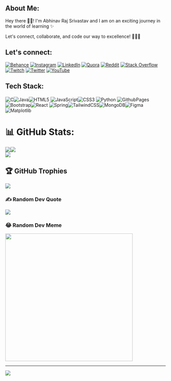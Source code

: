

<h2>About Me:</h2>
<p>Hey there 🙋‍♂️! I'm Abhinav Raj Srivastav and I am on an exciting journey in the world of learning ✨</p>
Let's connect, collaborate, and code our way to excellence! 🚀👨‍💻


## Let's connect:
[![Behance](https://img.shields.io/badge/Behance-1769ff?logo=behance&logoColor=white)](https://behance.net/abhinavsrivast22) [![Instagram](https://img.shields.io/badge/Instagram-%23E4405F.svg?logo=Instagram&logoColor=white)](https://instagram.com/_abhinav_srivastav__) [![LinkedIn](https://img.shields.io/badge/LinkedIn-%230077B5.svg?logo=linkedin&logoColor=white)](https://www.linkedin.com/in/abhinav-raj-srivastav-599aaa1b2/?originalSubdomain=in) [![Quora](https://img.shields.io/badge/Quora-%23B92B27.svg?logo=Quora&logoColor=white)](https://www.quora.com/profile/Abhinav-Srivastav-189) [![Reddit](https://img.shields.io/badge/Reddit-%23FF4500.svg?logo=Reddit&logoColor=white)](https://www.reddit.com/user/Brilliant_Eye2855) [![Stack Overflow](https://img.shields.io/badge/-Stackoverflow-FE7A16?logo=stack-overflow&logoColor=white)](https://stackoverflow.com/users/20281431/abhinav-raj-srivastava) [![Twitch](https://img.shields.io/badge/Twitch-%239146FF.svg?logo=Twitch&logoColor=white)](https://www.twitch.tv/abhinav2351) [![Twitter](https://img.shields.io/badge/Twitter-%231DA1F2.svg?logo=Twitter&logoColor=white)](https://twitter.com/srivast254) [![YouTube](https://img.shields.io/badge/YouTube-%23FF0000.svg?logo=YouTube&logoColor=white)](https://www.youtube.com/channel/UCQbYznJOHsukO50pvrphMUg) 

## <p>Tech Stack:</p>
![C](https://img.shields.io/badge/c-%2300599C.svg?style=for-the-badge&logo=c&logoColor=white&border-radius=20px)![Java](https://img.shields.io/badge/java-%23ED8B00.svg?style=for-the-badge&logo=openjdk&logoColor=white)![HTML5](https://img.shields.io/badge/html5-%23E34F26.svg?style=for-the-badge&logo=html5&logoColor=white) ![JavaScript](https://img.shields.io/badge/javascript-%23323330.svg?style=for-the-badge&logo=javascript&logoColor=%23F7DF1E)![CSS3](https://img.shields.io/badge/css3-%231572B6.svg?style=for-the-badge&logo=css3&logoColor=white) ![Python](https://img.shields.io/badge/python-3670A0?style=for-the-badge&logo=python&logoColor=ffdd54) ![GithubPages](https://img.shields.io/badge/github%20pages-121013?style=for-the-badge&logo=github&logoColor=white) ![Bootstrap](https://img.shields.io/badge/bootstrap-%238511FA.svg?style=for-the-badge&logo=bootstrap&logoColor=white)![React](https://img.shields.io/badge/react-%2320232a.svg?style=for-the-badge&logo=react&logoColor=%2361DAFB) ![Spring](https://img.shields.io/badge/spring-%236DB33F.svg?style=for-the-badge&logo=spring&logoColor=white)![TailwindCSS](https://img.shields.io/badge/tailwindcss-%2338B2AC.svg?style=for-the-badge&logo=tailwind-css&logoColor=white)![MongoDB](https://img.shields.io/badge/MongoDB-%234ea94b.svg?style=for-the-badge&logo=mongodb&logoColor=white)![Figma](https://img.shields.io/badge/figma-%23F24E1E.svg?style=for-the-badge&logo=figma&logoColor=white)![Matplotlib](https://img.shields.io/badge/Matplotlib-%23ffffff.svg?style=for-the-badge&logo=Matplotlib&logoColor=black)

# 📊 GitHub Stats:
![](https://github-readme-stats.vercel.app/api?username=Abhinavrajsrivastav&theme=midnight-purple&hide_border=false&include_all_commits=false&count_private=false)![](https://github-readme-streak-stats.herokuapp.com/?user=Abhinavrajsrivastav&theme=midnight-purple&hide_border=false)<br/>
![](https://github-readme-stats.vercel.app/api/top-langs/?username=Abhinavrajsrivastav&theme=midnight-purple&hide_border=false&include_all_commits=false&count_private=false&layout=compact)

## 🏆 GitHub Trophies
![](https://github-profile-trophy.vercel.app/?username=Abhinavrajsrivastav&theme=radical&no-frame=false&no-bg=true&margin-w=4)

### ✍️ Random Dev Quote
![](https://quotes-github-readme.vercel.app/api?type=horizontal&theme=radical)

### 😂 Random Dev Meme
<img src='https://randommeme-five.vercel.app/' style="height: 400px;"/>

---
[![](https://visitcount.itsvg.in/api?id=Abhinavrajsrivastav&icon=0&color=0)](https://visitcount.itsvg.in)

<!-- Proudly created with GPRM ( https://gprm.itsvg.in ) -->
